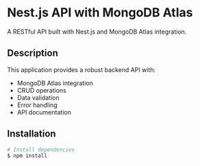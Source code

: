 # Nest.js API with MongoDB Atlas

A RESTful API built with Nest.js and MongoDB Atlas integration.

## Description

This application provides a robust backend API with:
- MongoDB Atlas integration
- CRUD operations
- Data validation
- Error handling
- API documentation

## Installation

```bash
# Install dependencies
$ npm install
